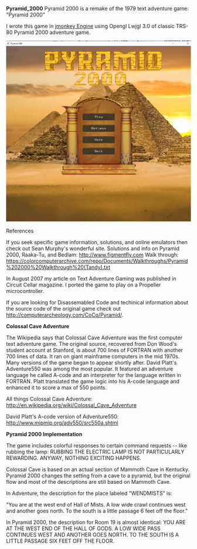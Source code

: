 **Pyramid_2000**
Pyramid 2000 is a remake of the 1979 text adventure game: "Pyramid 2000"


I wrote this game in [jmonkey Engine](https://jmonkeyengine.org/) using Opengl Lwjgl 3.0 of classic TRS-80 Pyramid 2000 adventure game.


![Title Screen](/assets/title.png)


References

If you seek specific game information, solutions, and online emulators then check out Sean Murphy's wonderful site.
Solutions and info on Pyramid 2000, Raaka-Tu, and Bedlam:
http://www.figmentfly.com
Walk through: https://colorcomputerarchive.com/repo/Documents/Walkthroughs/Pyramid%202000%20Walkthrough%20(Tandy).txt

In August 2007 my article on Text Adventure Gaming was published in Circuit Cellar magazine. I ported the game to play on a Propeller microcontroller. 

If you are looking for Disassemabled Code and techinical information about the source code of the original game check out http://computerarcheology.com/CoCo/Pyramid/.


**Colossal Cave Adventure**

The Wikipedia says that Colossal Cave Adventure was the first computer text adventure game. The original source, recovered from Don Wood's student account at Stanford, is about 700 lines of FORTRAN with another 700 lines of data. It ran on giant mainframe computers in the mid 1970s. Many versions of the game began to appear shortly after. David Platt's Adventure550 was among the most popular. It featured an adventure language he called A-code and an interpreter for the language written in FORTRAN. Platt translated the game logic into his A-code language and enhanced it to score a max of 550 points.

All things Colossal Cave Adventure: http://en.wikipedia.org/wiki/Colossal_Cave_Adventure

David Platt's A-code version of Adventure550: http://www.mipmip.org/adv550/src550a.shtml 


**Pyramid 2000 Implementation**

The game includes colorful responses to certain command requests -- like rubbing the lamp:
RUBBING THE ELECTRIC LAMP IS NOT
PARTICULARLY REWARDING. ANYWAY,
NOTHING EXCITING HAPPENS.

Colossal Cave is based on an actual section of Mammoth Cave in Kentucky. Pyramid 2000 changes the setting from a cave to a pyramid, but the original flow and most of the descriptions are still based on Mammoth Cave.

In Adventure, the description for the place labeled "WENDMISTS" is:

"You are at the west end of Hall of Mists. A low wide crawl continues west and another goes north. To the south is a little passage 6 feet off the floor."

In Pyramid 2000, the description for Room 19 is almost identical:
YOU ARE AT THE WEST END OF THE
HALL OF GODS. A LOW WIDE PASS
CONTINUES WEST AND ANOTHER GOES
NORTH. TO THE SOUTH IS A LITTLE
PASSAGE SIX FEET OFF THE FLOOR. 
